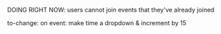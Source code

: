 DOING RIGHT NOW: users cannot join events that they've already joined

to-change:
on event: make time a dropdown & increment by 15
